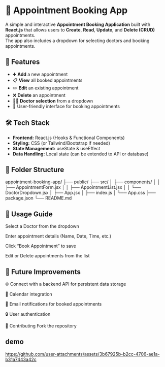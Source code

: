 # 📅 Appointment Booking App

A simple and interactive **Appointment Booking Application** built with **React.js** that allows users to **Create**, **Read**, **Update**, and **Delete (CRUD)** appointments.  
The app also includes a dropdown for selecting doctors and booking appointments.

## 🚀 Features

- ➕ **Add** a new appointment
- 📋 **View** all booked appointments
- ✏️ **Edit** an existing appointment
- ❌ **Delete** an appointment
- 🧑‍⚕️ **Doctor selection** from a dropdown
- 📅 User-friendly interface for booking appointments


## 🛠️ Tech Stack

- **Frontend:** React.js (Hooks & Functional Components)
- **Styling:** CSS (or Tailwind/Bootstrap if needed)
- **State Management:** useState & useEffect
- **Data Handling:** Local state (can be extended to API or database)

## 📂 Folder Structure

appointment-booking-app/
├── public/
├── src/
│ ├── components/
│ │ ├── AppointmentForm.jsx
│ │ ├── AppointmentList.jsx
│ │ └── DoctorDropdown.jsx
│ ├── App.jsx
│ ├── index.js
│ └── App.css
├── package.json
└── README.md

## 📌 Usage Guide
Select a Doctor from the dropdown

Enter appointment details (Name, Date, Time, etc.)

Click “Book Appointment” to save

Edit or Delete appointments from the list

## 🔮 Future Improvements
🌐 Connect with a backend API for persistent data storage

📅 Calendar integration

📧 Email notifications for booked appointments

🔒 User authentication

🤝 Contributing
Fork the repository

## demo




https://github.com/user-attachments/assets/3b67925b-b2cc-4706-ae1a-b31a7443a42c





